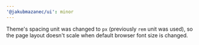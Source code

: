 ```yaml
---
'@jakubmazanec/ui': minor
---
```


Theme's spacing unit was changed to `px` (previously `rem` unit was used), so the page layout
doesn't scale when default browser font size is changed.
